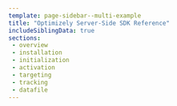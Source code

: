 ```yaml
---
template: page-sidebar--multi-example
title: "Optimizely Server-Side SDK Reference"
includeSiblingData: true
sections:
 - overview
 - installation
 - initialization
 - activation
 - targeting
 - tracking
 - datafile
---
```

